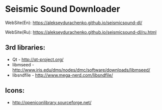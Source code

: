 # Seismic Sound Downloader

WebSite(En): https://alekseydurachenko.github.io/seismicsound-dl/

WebSite(Ru): https://alekseydurachenko.github.io/seismicsound-dl/ru.html

3rd libraries:
--------------

* Qt - http://qt-project.org/
* libmseed - http://www.iris.edu/dms/nodes/dmc/software/downloads/libmseed/
* libsndfile - http://www.mega-nerd.com/libsndfile/

Icons:
------
* http://openiconlibrary.sourceforge.net/
